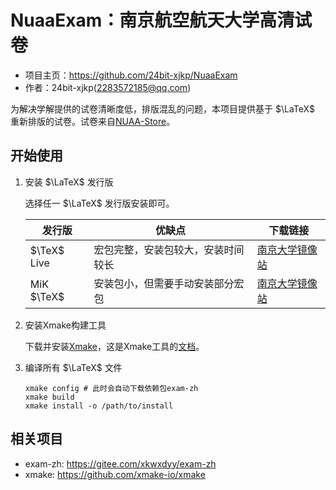 # NuaaExam：南京航空航天大学高清试卷

- 项目主页：<https://github.com/24bit-xjkp/NuaaExam>
- 作者：24bit-xjkp(<2283572185@qq.com>)

为解决学解提供的试卷清晰度低，排版混乱的问题，本项目提供基于 $\LaTeX$ 重新排版的试卷。试卷来自[NUAA-Store](https://nuaa.store)。

## 开始使用

1. 安装 $\LaTeX$ 发行版

   选择任一 $\LaTeX$ 发行版安装即可。

   | 发行版      | 优缺点                             | 下载链接                                                                 |
   | ----------- | ---------------------------------- | ------------------------------------------------------------------------ |
   | $\TeX$ Live | 宏包完整，安装包较大，安装时间较长 | [南京大学镜像站](<https://mirrors.nju.edu.cn/CTAN/systems/texlive>)      |
   | MiK $\TeX$  | 安装包小，但需要手动安装部分宏包   | [南京大学镜像站](<https://mirrors.nju.edu.cn/CTAN/systems/win32/miktex>) |

2. 安装Xmake构建工具

   下载并安装[Xmake](<https://xmake.io/#/zh-cn/guide/installation>)，这是Xmake工具的[文档](<https://xmake.io/#/zh-cn>)。

3. 编译所有 $\LaTeX$ 文件

    ```shell
    xmake config # 此时会自动下载依赖包exam-zh
    xmake build
    xmake install -o /path/to/install
    ```

## 相关项目

- exam-zh: <https://gitee.com/xkwxdyy/exam-zh>
- xmake: <https://github.com/xmake-io/xmake>
